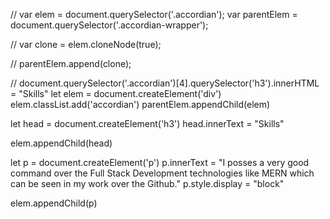 // var elem = document.querySelector('.accordian');
var parentElem = document.querySelector('.accordian-wrapper');

// var clone = elem.cloneNode(true);

// parentElem.append(clone);

// document.querySelector('.accordian')[4].querySelector('h3').innerHTML = "Skills"
let elem = document.createElement('div')
elem.classList.add('accordian')
parentElem.appendChild(elem)

let head = document.createElement('h3')
head.innerText = "Skills"

elem.appendChild(head)

let p = document.createElement('p')
p.innerText = "I posses a very good command over the Full Stack Development technologies like MERN which can be seen in my work over the Github."
p.style.display = "block"

elem.appendChild(p)